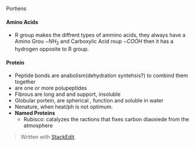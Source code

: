 Portiens
#### Amino Acids
 - R group makes the diffrent types of ammino acids, they always have a Amino Grou $-NH_2$ and Carboxylic Acid roup $-COOH$ then it has a hydrogen opposite to R group.

#### Protein
 - Peptide bonds are anabolism(dehydration syntehsis?) to combind them together
 - are one or more polupeptides
 - Fibrous are long and and support, insoluble
 - Globular portein, are spherical , function and soluble in water
 - Nenature, when heat/ph is not optimum.
 - **Named Proteins**
	 - Rubisco: catalyzes the ractions that fixes carbon diaoxiede from the atmosphere

> Written with [StackEdit](https://stackedit.io/).
<!--stackedit_data:
eyJoaXN0b3J5IjpbMjc1NjgxNjkxLC0xMTc0MDg4NTE3LDU0NT
EwNDUyMiwxOTUwMDQxMTE1LDE0MjM5NDEwNDldfQ==
-->